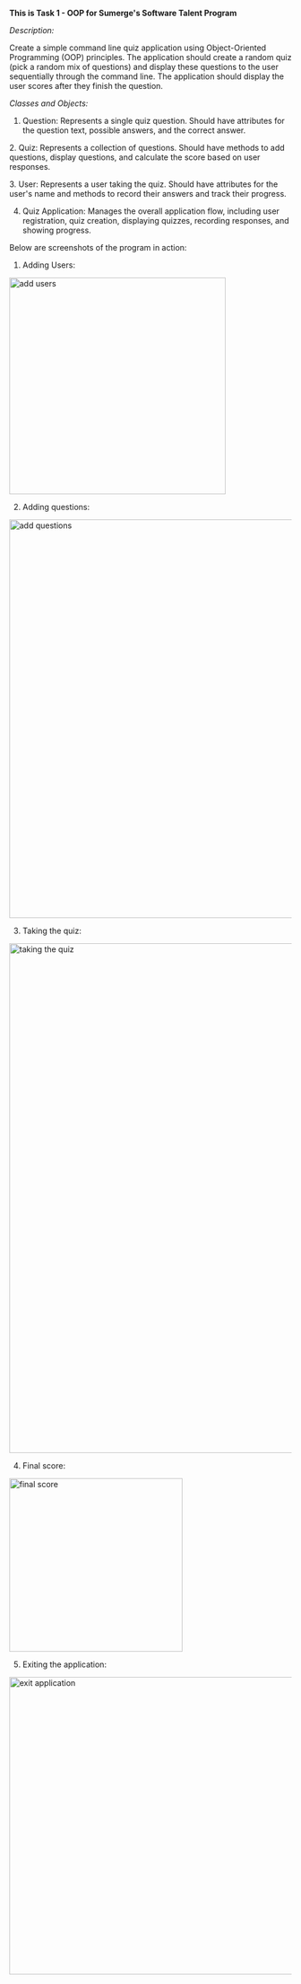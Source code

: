**This is Task 1 - OOP for Sumerge's Software Talent Program**

*Description:*

Create a simple command line quiz application using Object-Oriented Programming (OOP) principles. The application should create a random quiz (pick a random mix of questions) and display these questions to the user sequentially through the command line. The application should display the user scores after they finish the question.

*Classes and Objects:*

1. ﻿﻿Question: Represents a single quiz question. Should have attributes for the question text, possible answers, and the correct answer.
   
﻿﻿2. Quiz: Represents a collection of questions. Should have methods to add questions, display questions, and calculate the score based on user responses.

﻿﻿3. User: Represents a user taking the quiz. Should have attributes for the user's name and methods to record their answers and track their progress.
  
4. Quiz Application: Manages the overall application flow, including user registration, quiz creation, displaying quizzes, recording responses, and showing progress.

Below are screenshots of the program in action:

1. Adding Users:

<img width="386" alt="add users" src="https://github.com/user-attachments/assets/10cb6a47-2047-4bc0-bfac-362d521c100f">

2. Adding questions:

<img width="710" alt="add questions" src="https://github.com/user-attachments/assets/beea249a-1bd7-48a1-a89c-556a05da4121">

3. Taking the quiz:

<img width="908" alt="taking the quiz" src="https://github.com/user-attachments/assets/6d4e2c65-605e-4a82-941e-7782302e46be">

4. Final score:

<img width="309" alt="final score" src="https://github.com/user-attachments/assets/e627da30-c42a-4a81-986d-50af4f6ef6df">

5. Exiting the application:

<img width="530" alt="exit application" src="https://github.com/user-attachments/assets/a75fdb79-1b85-49dc-8638-7aa48db4dbdf">




